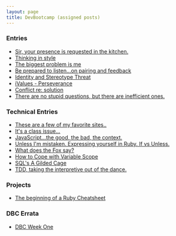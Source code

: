 ```yaml
---
layout: page
title: DevBootcamp (assigned posts)
---
```



### Entries

*   [Sir, your presence is requested in the kitchen.](../c1-chefs-kitchen)
*   [Thinking in style](../c2-learning-style)
*   [The biggest problem is me](../c3-the_biggest_problem_is_me)
*   [Be prepared to listen...on pairing and feedback](../week5_cultural)
*   [Identity and Stereotype Threat](../week6_cultural)
*   [iValues - Perseverance](../week7_cultural)
*   [Conflict re: solution](../week8_cultural)
*   [There are no stupid questions, but there are inefficient ones.](../week9_cultural)

### Technical Entries

*   [These are a few of my favorite sites..](../t1-compare-websites)
*   [It's a class issue...](../week2_technical)
*   [JavaScript...the good, the bad, the context.](../week3_technical)
*   [Unless I'm mistaken. Expressing yourself in Ruby. If vs Unless.](../week4_technical)
*   [What does the Fox say?](../week5_technical)
*   [How to Cope with Variable Scope](../week6_technical)
*   [SQL's A Gilded Cage](../week7_technical)
*   [TDD, taking the interpretive out of the dance.](../week8_technical)

### Projects

*   [The beginning of a Ruby Cheatsheet](../cheatsheet)


### DBC Errata

*   [DBC Week One](../dbc_week_1)

<!-- {% for dbc_post in site.dev_bootcamp limit:50 %}
  [{{dbc_post.title}}]({{dbc_post.url}})

{% endfor %} -->